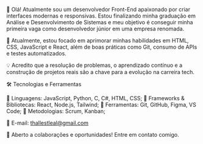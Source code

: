 👋 Olá! Atualmente sou um desenvolvedor Front-End apaixonado por criar interfaces modernas e responsivas. Estou finalizando minha graduação 
em Análise e Desenvolvimento de Sistemas e meu objetivo é conseguir minha primeira vaga como desenvolvedor júnior em uma empresa
renomada.

🚀 Atualmente, estou focado em aprimorar minhas habilidades em HTML, CSS, JavaScript e React, além de boas práticas como Git, 
consumo de APIs e testes automatizados.

💡 Acredito que a resolução de problemas, o aprendizado contínuo e a construção de projetos reais são a chave para a evolução na carreira tech.

🛠️ Tecnologias e Ferramentas

🔹 Linguagens: JavaScript, Python, C, C#, HTML, CSS;
🔹 Frameworks & Bibliotecas: React, Node.js, Tailwind;
🔹 Ferramentas: Git, GitHub, Figma, VS Code;
🔹 Metodologias: Scrum, Kanban;

📧 E-mail: thallestleal@gmail.com

💬 Aberto a colaborações e oportunidades! Entre em contato comigo.
